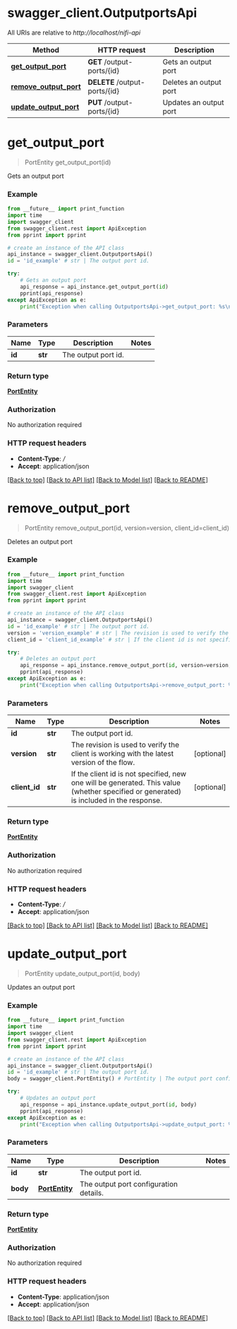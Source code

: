 # swagger_client.OutputportsApi

All URIs are relative to *http://localhost/nifi-api*

Method | HTTP request | Description
------------- | ------------- | -------------
[**get_output_port**](OutputportsApi.md#get_output_port) | **GET** /output-ports/{id} | Gets an output port
[**remove_output_port**](OutputportsApi.md#remove_output_port) | **DELETE** /output-ports/{id} | Deletes an output port
[**update_output_port**](OutputportsApi.md#update_output_port) | **PUT** /output-ports/{id} | Updates an output port


# **get_output_port**
> PortEntity get_output_port(id)

Gets an output port



### Example 
```python
from __future__ import print_function
import time
import swagger_client
from swagger_client.rest import ApiException
from pprint import pprint

# create an instance of the API class
api_instance = swagger_client.OutputportsApi()
id = 'id_example' # str | The output port id.

try: 
    # Gets an output port
    api_response = api_instance.get_output_port(id)
    pprint(api_response)
except ApiException as e:
    print("Exception when calling OutputportsApi->get_output_port: %s\n" % e)
```

### Parameters

Name | Type | Description  | Notes
------------- | ------------- | ------------- | -------------
 **id** | **str**| The output port id. | 

### Return type

[**PortEntity**](PortEntity.md)

### Authorization

No authorization required

### HTTP request headers

 - **Content-Type**: */*
 - **Accept**: application/json

[[Back to top]](#) [[Back to API list]](../README.md#documentation-for-api-endpoints) [[Back to Model list]](../README.md#documentation-for-models) [[Back to README]](../README.md)

# **remove_output_port**
> PortEntity remove_output_port(id, version=version, client_id=client_id)

Deletes an output port



### Example 
```python
from __future__ import print_function
import time
import swagger_client
from swagger_client.rest import ApiException
from pprint import pprint

# create an instance of the API class
api_instance = swagger_client.OutputportsApi()
id = 'id_example' # str | The output port id.
version = 'version_example' # str | The revision is used to verify the client is working with the latest version of the flow. (optional)
client_id = 'client_id_example' # str | If the client id is not specified, new one will be generated. This value (whether specified or generated) is included in the response. (optional)

try: 
    # Deletes an output port
    api_response = api_instance.remove_output_port(id, version=version, client_id=client_id)
    pprint(api_response)
except ApiException as e:
    print("Exception when calling OutputportsApi->remove_output_port: %s\n" % e)
```

### Parameters

Name | Type | Description  | Notes
------------- | ------------- | ------------- | -------------
 **id** | **str**| The output port id. | 
 **version** | **str**| The revision is used to verify the client is working with the latest version of the flow. | [optional] 
 **client_id** | **str**| If the client id is not specified, new one will be generated. This value (whether specified or generated) is included in the response. | [optional] 

### Return type

[**PortEntity**](PortEntity.md)

### Authorization

No authorization required

### HTTP request headers

 - **Content-Type**: */*
 - **Accept**: application/json

[[Back to top]](#) [[Back to API list]](../README.md#documentation-for-api-endpoints) [[Back to Model list]](../README.md#documentation-for-models) [[Back to README]](../README.md)

# **update_output_port**
> PortEntity update_output_port(id, body)

Updates an output port



### Example 
```python
from __future__ import print_function
import time
import swagger_client
from swagger_client.rest import ApiException
from pprint import pprint

# create an instance of the API class
api_instance = swagger_client.OutputportsApi()
id = 'id_example' # str | The output port id.
body = swagger_client.PortEntity() # PortEntity | The output port configuration details.

try: 
    # Updates an output port
    api_response = api_instance.update_output_port(id, body)
    pprint(api_response)
except ApiException as e:
    print("Exception when calling OutputportsApi->update_output_port: %s\n" % e)
```

### Parameters

Name | Type | Description  | Notes
------------- | ------------- | ------------- | -------------
 **id** | **str**| The output port id. | 
 **body** | [**PortEntity**](PortEntity.md)| The output port configuration details. | 

### Return type

[**PortEntity**](PortEntity.md)

### Authorization

No authorization required

### HTTP request headers

 - **Content-Type**: application/json
 - **Accept**: application/json

[[Back to top]](#) [[Back to API list]](../README.md#documentation-for-api-endpoints) [[Back to Model list]](../README.md#documentation-for-models) [[Back to README]](../README.md)

